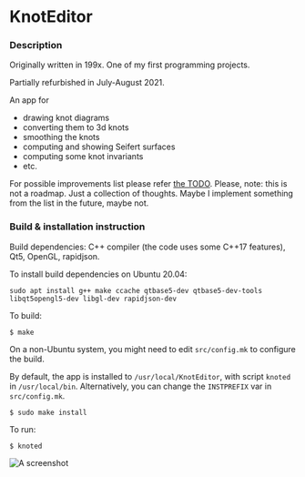 # KnotEditor

### Description

Originally written in 199x. One of my first programming projects.

Partially refurbished in July-August 2021.

An app for

* drawing knot diagrams
* converting them to 3d knots
* smoothing the knots
* computing and showing Seifert surfaces
* computing some knot invariants
* etc.

For possible improvements list please refer [the TODO](https://github.com/geometer/KnotEditor/blob/master/doc/TODO.md). Please, note: this is not a roadmap. Just a collection of thoughts. Maybe I implement something from the list in the future, maybe not.

### Build & installation instruction

Build dependencies: C++ compiler (the code uses some C++17 features), Qt5, OpenGL, rapidjson.

To install build dependencies on Ubuntu 20.04:
```
sudo apt install g++ make ccache qtbase5-dev qtbase5-dev-tools libqt5opengl5-dev libgl-dev rapidjson-dev
```

To build:
```
$ make
```
On a non-Ubuntu system, you might need to edit `src/config.mk` to configure the build.

By default, the app is installed to `/usr/local/KnotEditor`, with script `knoted` in `/usr/local/bin`. Alternatively, you can change the `INSTPREFIX` var in `src/config.mk`.
```
$ sudo make install
```

To run:
```
$ knoted
```

![A screenshot](https://github.com/geometer/KnotEditor/blob/master/screenshots/2021-08-17.png?raw=true)
